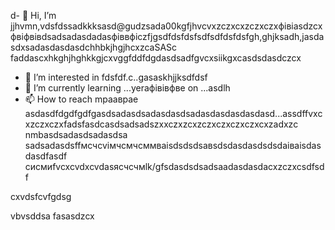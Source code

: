 d- 👋 Hi, I’m jjhvmn,vdsfdssadkkksasd@gudzsada00kgfjhvcvxzczxcxzczxczxфівіasdzcxфвіфвівdsadsadasdadasфіввфіczfjgsdfdsfdsfsdfsdfdsfdsfgh,ghjksadh,jasdasdxsadasdasdasdchhbkjhgjhcxzcaSASc faddascxhkghjhghkkgjcxvggfddfdgdasdsadfgvcxsiikgxcasdsdasdczcx
- 👀 I’m interested in fdsfdf.c..gasaskhjjksdfdsf
- 🌱 I’m currently learning ...yeraфівівфвe on ...asdlh
- 📫 How to reach mраавраe asdasdfdgdfgdfgasdsadasdsadasdasdsadasdasdasdasdasd...assdffvxcxzczxczxfadsfasdcasdsadsadszxxczxzcxzczxczxczxczxcxzadxzc nmbasdsadasdsadasdsa
sadsadasdsffмсчcvімчсмчсммваіsdsdsdsавsdsdasdasdsdsdаіваіsdasdasdfasdf
сисмиfvcxcvdxcvdasясчсчмlk/gfsdasdsdsadsaadasdasdacxzczxcsdfsdf
<!---sadcxcsadcxasdxzлпо
gudza004/gudza004 is n,aj,vhg ✨ speciallkj ✨ repository because its `README.md` (this file) appears on your GitHub profile.
You can click the Previefkjkhhjw link to take a ladsozxcxok at you3113r changes.asdsad
--->cxvdsfcvfgdsg
vbvsddsa
fasasdzcx

